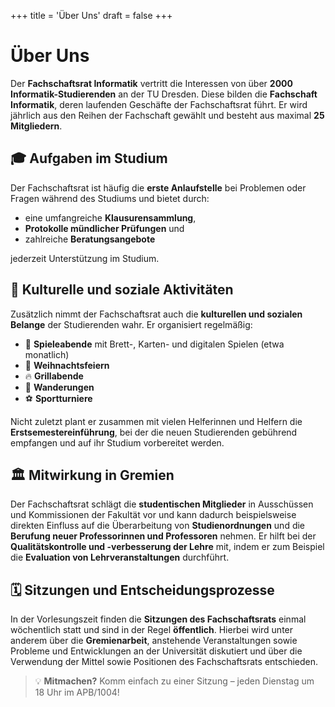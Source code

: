 +++
title = 'Über Uns'
draft = false
+++

# Über Uns

Der **Fachschaftsrat Informatik** vertritt die Interessen von über **2000 Informatik-Studierenden** an der TU Dresden. Diese bilden die **Fachschaft Informatik**, deren laufenden Geschäfte der Fachschaftsrat führt. Er wird jährlich aus den Reihen der Fachschaft gewählt und besteht aus maximal **25 Mitgliedern**.

## 🎓 Aufgaben im Studium

Der Fachschaftsrat ist häufig die **erste Anlaufstelle** bei Problemen oder Fragen während des Studiums und bietet durch:
- eine umfangreiche **Klausurensammlung**,
- **Protokolle mündlicher Prüfungen** und
- zahlreiche **Beratungsangebote**

jederzeit Unterstützung im Studium.

## 🎉 Kulturelle und soziale Aktivitäten

Zusätzlich nimmt der Fachschaftsrat auch die **kulturellen und sozialen Belange** der Studierenden wahr. Er organisiert regelmäßig:
- 🎲 **Spieleabende** mit Brett-, Karten- und digitalen Spielen (etwa monatlich)
- 🎄 **Weihnachtsfeiern**
- 🔥 **Grillabende**
- 🥾 **Wanderungen**
- ⚽ **Sportturniere**

Nicht zuletzt plant er zusammen mit vielen Helferinnen und Helfern die **Erstsemestereinführung**, bei der die neuen Studierenden gebührend empfangen und auf ihr Studium vorbereitet werden.

## 🏛️ Mitwirkung in Gremien

Der Fachschaftsrat schlägt die **studentischen Mitglieder** in Ausschüssen und Kommissionen der Fakultät vor und kann dadurch beispielsweise direkten Einfluss auf die Überarbeitung von **Studienordnungen** und die **Berufung neuer Professorinnen und Professoren** nehmen. Er hilft bei der **Qualitätskontrolle und -verbesserung der Lehre** mit, indem er zum Beispiel die **Evaluation von Lehrveranstaltungen** durchführt.

## 🗓️ Sitzungen und Entscheidungsprozesse

In der Vorlesungszeit finden die **Sitzungen des Fachschaftsrats** einmal wöchentlich statt und sind in der Regel **öffentlich**. Hierbei wird unter anderem über die **Gremienarbeit**, anstehende Veranstaltungen sowie Probleme und Entwicklungen an der Universität diskutiert und über die Verwendung der Mittel sowie Positionen des Fachschaftsrats entschieden.

> 💡 **Mitmachen?** Komm einfach zu einer Sitzung – jeden Dienstag um 18 Uhr im APB/1004!